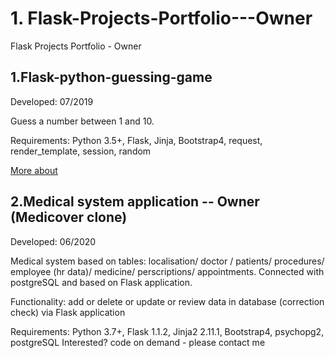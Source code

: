 # 1. Flask-Projects-Portfolio---Owner
Flask Projects Portfolio - Owner

## 1.Flask-python-guessing-game

Developed: 07/2019

Guess a number between 1 and 10.

Requirements: Python 3.5+, Flask, Jinja, Bootstrap4, request, render_template, session, random

[More about](https://github.com/MTrawinska/flask-python-guessing-game)

## 2.Medical system application -- Owner (Medicover clone)

Developed: 06/2020

Medical system based on tables: localisation/ doctor / patients/ procedures/ employee (hr data)/ medicine/ perscriptions/ appointments. Connected with postgreSQL and based on Flask application. 

Functionality: add or delete or update or review data in database (correction check) via Flask application

Requirements: Python 3.7+, Flask 1.1.2, Jinja2 2.11.1, Bootstrap4, psychopg2, postgreSQL
Interested? code on demand - please contact me 
